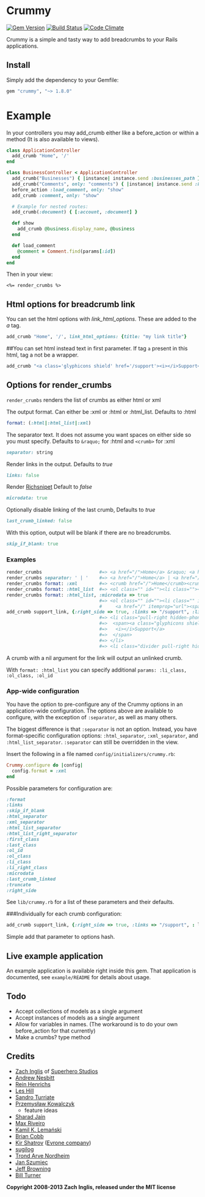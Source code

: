 # Crummy

[![Gem Version](https://badge.fury.io/rb/crummy.png)](http://badge.fury.io/rb/crummy)
[![Build Status](https://secure.travis-ci.org/zachinglis/crummy.png)](http://travis-ci.org/zachinglis/crummy)
[![Code Climate](https://codeclimate.com/badge.png)](https://codeclimate.com/github/zachinglis/crummy)

Crummy is a simple and tasty way to add breadcrumbs to your Rails applications.

## Install

Simply add the dependency to your Gemfile:

```ruby
gem "crummy", "~> 1.8.0"
```

# Example

In your controllers you may add_crumb either like a before_action or
within a method (It is also available to views).

```ruby
class ApplicationController
  add_crumb "Home", '/'
end

class BusinessController < ApplicationController
  add_crumb("Businesses") { |instance| instance.send :businesses_path }
  add_crumb("Comments", only: "comments") { |instance| instance.send :businesses_comments_path }
  before_action :load_comment, only: "show"
  add_crumb :comment, only: "show"

  # Example for nested routes:
  add_crumb(:document) { [:account, :document] }

  def show
    add_crumb @business.display_name, @business
  end

  def load_comment
    @comment = Comment.find(params[:id])
  end
end
```

Then in your view:

```erb
<%= render_crumbs %>
```

## Html options for breadcrumb link

You can set the html options with _link_html_options_.
These are added to the _a_ tag.

```ruby
add_crumb "Home", '/', link_html_options: {title: "my link title"}
```

##You can set html instead text in first parameter.
If tag <code>a</code> present in this html, tag a not be a wrapper.

```ruby
add_crumb "<a class='glyphicons shield' href='/support'><i></i>Support</a>".html_safe, "", {}
```

## Options for render_crumbs

`render_crumbs` renders the list of crumbs as either html or xml

The output format. Can either be :xml or :html or :html_list. Defaults
to :html

```ruby
format: (:html|:html_list|:xml)
```

The separator text. It does not assume you want spaces on either side so
you must specify. Defaults to `&raquo;` for :html and
`<crumb>` for :xml

```ruby
separator: string
```

Render links in the output. Defaults to _true_

```ruby
links: false
```

Render
[Richsnipet](http:/support.google.com/webmasters/bin/answer.py?hl=en&answer=99170&topic=1088472&ctx=topic/)
Default to _false_

```ruby
microdata: true
```

Optionally disable linking of the last crumb, Defaults to _true_

```ruby
last_crumb_linked: false
```

With this option, output will be blank if there are no breadcrumbs.

```ruby
skip_if_blank: true
```

### Examples

```ruby
render_crumbs                     #=> <a href="/">Home</a> &raquo; <a href="/businesses">Businesses</a>
render_crumbs separator: ' | '    #=> <a href="/">Home</a> | <a href="/businesses">Businesses</a>
render_crumbs format: :xml        #=> <crumb href="/">Home</crumb><crumb href="/businesses">Businesses</crumb>
render_crumbs format: :html_list  #=> <ol class="" id=""><li class=""><a href="/">Home</a></li><li class=""><a href="/">Businesses</a></li></ol>
render_crumbs format: :html_list, :microdata => true
                                  #=> <ol class="" id=""><li class="" itemscope="itemscope" itemtype="http://data-vocabulary.org/Breadcrumb">
                                  #     <a href="/" itemprop="url"><span itemprop="title">Home</span></a></li></ol>
add_crumb support_link, {:right_side => true, :links => "/support", :li_right_class => "pull-right hidden-phone"}
                                  #=> <li class="pull-right hidden-phone">
                                  #=>  <span><a class="glyphicons shield" href="/support">
                                  #=>   <i></i>Support</a>
                                  #=>  </span>
                                  #=> </li>
                                  #=> <li class="divider pull-right hidden-phone"></li>
```

A crumb with a nil argument for the link will output an unlinked crumb.

With `format: :html_list` you can specify additional `params: :li_class, :ol_class, :ol_id`

### App-wide configuration

You have the option to pre-configure any of the Crummy options in an
application-wide configuration. The options above are available to
configure, with the exception of `:separator`, as well as many others.

The biggest difference is that `:separator` is not an option. Instead,
you have format-specific configuration options: `:html_separator`,
`:xml_separator`, and `:html_list_separator`. `:separator` can still be
overridden in the view.

Insert the following in a file named `config/initializers/crummy.rb`:

```ruby
Crummy.configure do |config|
  config.format = :xml
end
```

Possible parameters for configuration are:

```ruby
:format
:links
:skip_if_blank
:html_separator
:xml_separator
:html_list_separator
:html_list_right_separator
:first_class
:last_class
:ol_id
:ol_class
:li_class
:li_right_class
:microdata
:last_crumb_linked
:truncate
:right_side
```

See `lib/crummy.rb` for a list of these parameters and their defaults.

###Individually for each crumb configuration:

```ruby
add_crumb support_link, {:right_side => true, :links => "/support", : li_class => "my_class", :li_right_class => "pull-right hidden-phone"}
```

Simple add that parameter to options hash.

## Live example application

An example application is available right inside this gem. That application is documented, see `example/README` for details about usage.

## Todo

- Accept collections of models as a single argument
- Accept instances of models as a single argument
- Allow for variables in names. (The workaround is to do your own
  before_action for that currently)
- Make a crumbs? type method

## Credits

- [Zach Inglis](http://zachinglis.com) of [Superhero Studios](http://superhero-studios.com)
- [Andrew Nesbitt](http://github.com/andrew)
- [Rein Henrichs](http://reinh.com)
- [Les Hill](http://blog.leshill.org/)
- [Sandro Turriate](http://turriate.com/)
- [Przemysław
  Kowalczyk](http://szeryf.wordpress.com/2008/06/13/easy-and-flexible-breadcrumbs-for-rails/)
  - feature ideas
- [Sharad Jain](http://github.com/sjain)
- [Max Riveiro](http://github.com/kavu)
- [Kamil K. Lemański](http://kml.jogger.pl)
- [Brian Cobb](http://bcobb.net/)
- [Kir Shatrov](http://github.com/shatrov) ([Evrone
  company](http://evrone.com))
- [sugilog](http://github.com/sugilog)
- [Trond Arve Nordheim](http://github.com/tanordheim)
- [Jan Szumiec](http://github.com/jasiek)
- [Jeff Browning](http://github.com/jbrowning)
- [Bill Turner](http://github.com/billturner)

**Copyright 2008-2013 Zach Inglis, released under the MIT license**
